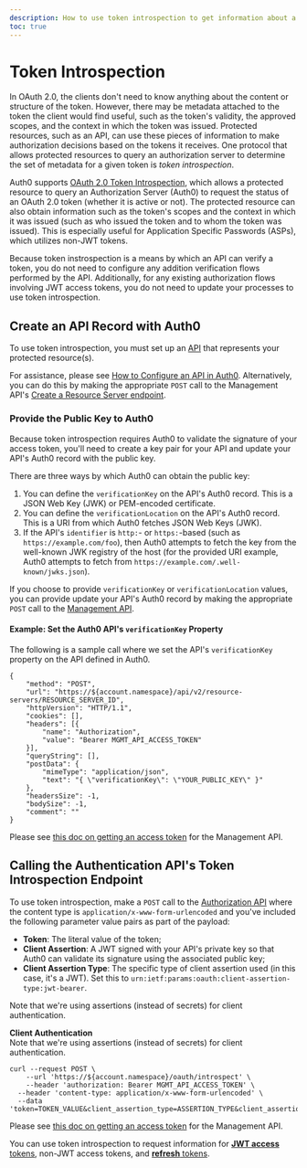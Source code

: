 ```yaml
---
description: How to use token introspection to get information about a token's authorization context
toc: true
---
```


# Token Introspection

In OAuth 2.0, the clients don't need to know anything about the content or structure of the token. However, there may be metadata attached to the token the client would find useful, such as the token's validity, the approved scopes, and the context in which the token was issued. Protected resources, such as an API, can use these pieces of information to make authorization decisions based on the tokens it receives. One protocol that allows protected resources to query an authorization server to determine the set of metadata for a given token is *token introspection*.

Auth0 supports [OAuth 2.0 Token Introspection](https://tools.ietf.org/html/rfc7662), which allows a protected resource to query an Authorization Server (Auth0) to request the status of an OAuth 2.0 token (whether it is active or not). The protected resource can also obtain information such as the token's scopes and the context in which it was issued (such as who issued the token and to whom the token was issued). This is especially useful for Application Specific Passwords (ASPs), which utilizes non-JWT tokens.

Because token instrospection is a means by which an API can verify a token, you do not need to configure any addition verification flows performed by the API. Additionally, for any existing authorization flows involving JWT access tokens, you do not need to update your processes to use token introspection.

## Create an API Record with Auth0

To use token introspection, you must set up an [API](/apis) that represents your protected resource(s).

For assistance, please see [How to Configure an API in Auth0](/apis#how-to-configure-an-api-in-auth0). Alternatively, you can do this by making the appropriate `POST` call to the Management API's [Create a Resource Server endpoint](/api/management/v2#!/Resource_Servers/post_resource_servers).

### Provide the Public Key to Auth0

Because token introspection requires Auth0 to validate the signature of your access token, you'll need to create a key pair for your API and update your API's Auth0 record with the public key.

There are three ways by which Auth0 can obtain the public key:

1. You can define the `verificationKey` on the API's Auth0 record. This is a JSON Web Key (JWK) or PEM-encoded certificate.
2. You can define the `verificationLocation` on the API's Auth0 record. This is a URI from which Auth0 fetches JSON Web Keys (JWK).
3. If the API's `identifier` is `http:`- or `https:`-based (such as `https://example.com/foo`), then Auth0 attempts to fetch the key from the well-known JWK registry of the host (for the provided URI example, Auth0 attempts to fetch from `https://example.com/.well-known/jwks.json`).

If you choose to provide `verificationKey` or `verificationLocation` values, you can provide update your API's Auth0 record by making the appropriate `POST` call to the [Management API](/api/management/v2#!/Resource_Servers/patch_resource_servers_by_id).

#### Example: Set the Auth0 API's `verificationKey` Property

The following is a sample call where we set the API's `verificationKey` property on the API defined in Auth0.

```har
{
	"method": "POST",
	"url": "https://${account.namespace}/api/v2/resource-servers/RESOURCE_SERVER_ID",
	"httpVersion": "HTTP/1.1",
	"cookies": [],
	"headers": [{
		"name": "Authorization",
		"value": "Bearer MGMT_API_ACCESS_TOKEN"
	}],
	"queryString": [],
	"postData": {
		"mimeType": "application/json",
		"text": "{ \"verificationKey\": \"YOUR_PUBLIC_KEY\" }"
	},
	"headersSize": -1,
	"bodySize": -1,
	"comment": ""
}
```

Please see [this doc on getting an access token](/api/management/v2/tokens) for the Management API.

## Calling the Authentication API's Token Introspection Endpoint

To use token introspection, make a `POST` call to the [Authorization API](/api/authentication) where the content type is `application/x-www-form-urlencoded` and you've included the following parameter value pairs as part of the payload:

* **Token**: The literal value of the token;
* **Client Assertion**: A JWT signed with your API's private key so that Auth0 can validate its signature using the associated public key;
* **Client Assertion Type**: The specific type of client assertion used (in this case, it's a JWT). Set this to `urn:ietf:params:oauth:client-assertion-type:jwt-bearer`.

Note that we're using assertions (instead of secrets) for client authentication.

<div class="alert alert-info">
  <strong>Client Authentication</strong> </br>Note that we're using assertions (instead of secrets) for client authentication.
</div>

```curl
curl --request POST \
	--url 'https://${account.namespace}/oauth/introspect' \
	--header 'authorization: Bearer MGMT_API_ACCESS_TOKEN' \
  --header 'content-type: application/x-www-form-urlencoded' \
  --data 'token=TOKEN_VALUE&client_assertion_type=ASSERTION_TYPE&client_assertion=ASSERTION'
```

Please see [this doc on getting an access token](/api/management/v2/tokens) for the Management API.

You can use token introspection to request information for [**JWT access** tokens](/tokens/access-token), non-JWT access tokens, and [**refresh** tokens](/tokens/preview/refresh-token).

